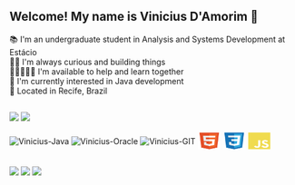 ## Welcome! My name is Vinicius D'Amorim 👋

📚 I'm an undergraduate student in Analysis and Systems Development at Estácio  
🕵️‍♀️ I'm always curious and building things  
👩🏿‍🤝‍🧑🏾 I'm available to help and learn together  
🔭 I'm currently interested in Java development  
📍 Located in Recife, Brazil  
## 
 
 
<div>
<img height = "180em" src ="https://github-readme-stats.vercel.app/api?username=viniciusadamorim&show_icons=true&theme=radical" />
<img height ="180em" src = "https://github-readme-stats.vercel.app/api/top-langs/?username=viniciusadamorim&show_icons=true&theme=radical"/>
</div>

<div style="display: inline_block"><br>
  <img align="center" alt="Vinicius-Java" height="40" width="50" src="https://icongr.am/devicon/java-original-wordmark.svg?size=148&color=ffffff"/>
  <img align="center" alt="Vinicius-Oracle" height="30" width="40" src="https://cdn.jsdelivr.net/gh/devicons/devicon/icons/oracle/oracle-original.svg"/>
  <img align="center" alt="Vinicius-GIT" height="30" width="40" src="https://icongr.am/devicon/git-original.svg?size=128&color=currentColor"/>
  <img align="center" alt="Vinicius-HTML" height="30" width="40" src="https://raw.githubusercontent.com/devicons/devicon/master/icons/html5/html5-original.svg">
  <img align="center" alt="Vinicius-CSS" height="30" width="40" src="https://raw.githubusercontent.com/devicons/devicon/master/icons/css3/css3-original.svg">
  <img align="center" alt="Vinicius-Js" height="30" width="40" src="https://raw.githubusercontent.com/devicons/devicon/master/icons/javascript/javascript-plain.svg">
</div>

##  
<div> 
 <a href="https://discord.gg/wagxzStdcR" target="_blank"><img src="https://img.shields.io/badge/Discord-7289DA?style=for-the-badge&logo=discord&logoColor=white" target="_blank"></a> 
  <a href = "mailto:viniciusadamorim@gmail.com"><img src="https://img.shields.io/badge/-Gmail-%23333?style=for-the-badge&logo=gmail&logoColor=white" target="_blank"></a>
  <a href="https://www.linkedin.com/in/viniciusdamorim/" target="_blank"><img src="https://img.shields.io/badge/-LinkedIn-%230077B5?style=for-the-badge&logo=linkedin&logoColor=white" target="_blank"></a> 
</div>
